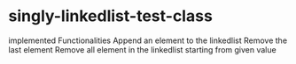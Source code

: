 # singly-linkedlist-test-class
implemented Functionalities
Append an element to the linkedlist
Remove the last element
Remove all element in the linkedlist starting from given value
